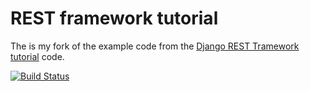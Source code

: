 # REST framework tutorial

The is my fork of the example code from the [Django REST Tramework tutorial][tut] code.

[tut]: http://www.django-rest-framework.org/tutorial/1-serialization

[![Build Status](https://dev.azure.com/noumenal/rest-framework-tutorial/_apis/build/status/rest-framework-tutorial-CI)](https://dev.azure.com/noumenal/rest-framework-tutorial/_build/latest?definitionId=4)